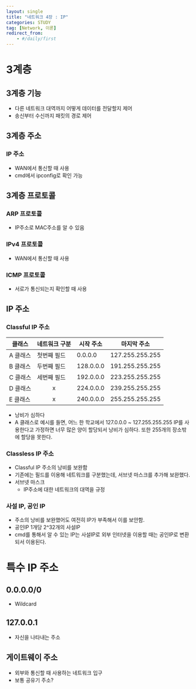 ```yaml
---
layout: single
title: "네트워크 4장 : IP"
categories: STUDY
tag: [Network, 이론]
redirect_from:
    - #/daily/first
---
```


# 3계층
## 3계층 기능
- 다른 네트워크 대역까지 어떻게 데이터를 전달할지 제어
- 송신부터 수신까지 패킷의 경로 제어

## 3계층 주소
### IP 주소
- WAN에서 통신할 때 사용
- cmd에서 ipconfig로 확인 가능

## 3계층 프로토콜
### ARP 프로토콜
- IP주소로 MAC주소를 알 수 있음

### IPv4 프로토콜
- WAN에서 통신할 때 사용

### ICMP 프로토콜
- 서로가 통신되는지 확인할 때 사용

## IP 주소
### Classful IP 주소

|클래스|네트워크 구분|시작 주소|마지막 주소|
|-----|-------------|--------|-----------|
|A 클래스|첫번째 필드|0.0.0.0|127.255.255.255|
|B 클래스|두번째 필드|128.0.0.0|191.255.255.255|
|C 클래스|세번째 필드|192.0.0.0|223.255.255.255|
|D 클래스|<center>x</center>|224.0.0.0|239.255.255.255|
|E 클래스|<center>x</center>|240.0.0.0|255.255.255.255|

- 낭비가 심하다
- A 클래스로 예시를 들면, 어느 한 학교에서 127.0.0.0 ~ 127.255.255.255 IP를 사용한다고 가정하면 너무 많은 양이 할당되서 낭비가 심하다. 또한 255개의 장소밖에 할당을 못한다.

### Classless IP 주소
- Classful IP 주소의 낭비를 보완함
- 기존에는 필드를 이용해 네트워크를 구분했는데, 서브넷 마스크를 추가해 보완했다.
- 서브넷 마스크
  - IP주소에 대한 네트워크의 대역을 규정

### 사설 IP, 공인 IP
- 주소의 낭비를 보완했어도 여전히 IP가 부족해서 이를 보안함.
- 공인IP 1개당 2^32개의 사설IP
- cmd를 통해서 알 수 있는 IP는 사설IP로 외부 인터넷을 이용할 때는 공인IP로 변환되서 이용된다.

# 특수 IP 주소
## 0.0.0.0/0
- Wildcard

## 127.0.0.1
- 자신을 나타내는 주소

## 게이트웨이 주소
- 외부와 통신할 때 사용하는 네트워크 입구
- 보통 공유기 주소?
